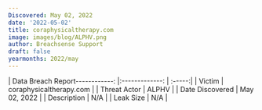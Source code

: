 ```yaml
---
Discovered: May 02, 2022
date: '2022-05-02'
title: coraphysicaltherapy.com
image: images/blog/ALPHV.png
author: Breachsense Support
draft: false
yearmonths: 2022/may
---
```


| Data Breach Report------------:   |:-------------:    | :-----:|
| Victim    | coraphysicaltherapy.com      | 
| Threat Actor    | ALPHV      | 
| Date Discovered    | May 02, 2022      | 
| Description    | N/A      | 
| Leak Size    | N/A      | 

